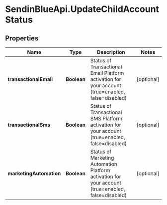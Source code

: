 # SendinBlueApi.UpdateChildAccountStatus

## Properties
Name | Type | Description | Notes
------------ | ------------- | ------------- | -------------
**transactionalEmail** | **Boolean** | Status of Transactional Email Platform activation for your account (true&#x3D;enabled, false&#x3D;disabled) | [optional] 
**transactionalSms** | **Boolean** | Status of Transactional SMS Platform activation for your account (true&#x3D;enabled, false&#x3D;disabled) | [optional] 
**marketingAutomation** | **Boolean** | Status of Marketing Automation Platform activation for your account (true&#x3D;enabled, false&#x3D;disabled) | [optional] 


